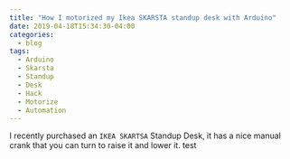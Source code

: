 ```yaml
---
title: "How I motorized my Ikea SKARSTA standup desk with Arduino"
date: 2019-04-18T15:34:30-04:00
categories:
  - blog
tags:
  - Arduino
  - Skarsta
  - Standup
  - Desk
  - Hack
  - Motorize
  - Automation
---
```


I recently purchased an `IKEA SKARTSA` Standup Desk, it has a nice manual crank that you can turn to raise it and lower it. test

<!-- ```ruby
def print_hi(name)
  puts "Hi, #{name}"
end
print_hi('Tom')
#=> prints 'Hi, Tom' to STDOUT.
``` -->

<!-- [jekyll-docs]: https://jekyllrb.com/docs/home
[jekyll-gh]:   https://github.com/jekyll/jekyll
[jekyll-talk]: https://talk.jekyllrb.com/ -->
